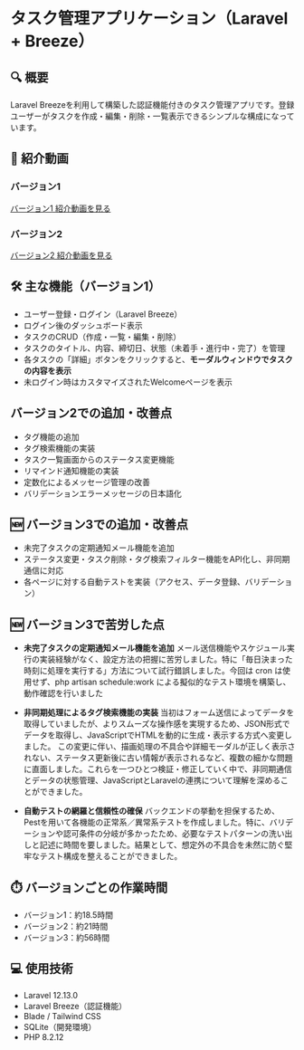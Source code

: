 # タスク管理アプリケーション（Laravel + Breeze）

## 🔍 概要
Laravel Breezeを利用して構築した認証機能付きのタスク管理アプリです。登録ユーザーがタスクを作成・編集・削除・一覧表示できるシンプルな構成になっています。

## 🎥 紹介動画

### バージョン1  
[バージョン1 紹介動画を見る](https://drive.google.com/file/d/1CtBdKjkc4-lX7jzqSAKUaG1JPhdPYR1k/view?usp=drive_link)

### バージョン2  
[バージョン2 紹介動画を見る](https://drive.google.com/file/d/1yv4PnZsEt-BIBWR_gV3wIvrqVSH_laLV/view?usp=drive_link)

## 🛠️ 主な機能（バージョン1）
- ユーザー登録・ログイン（Laravel Breeze）
- ログイン後のダッシュボード表示
- タスクのCRUD（作成・一覧・編集・削除）
- タスクのタイトル、内容、締切日、状態（未着手・進行中・完了）を管理
- 各タスクの「詳細」ボタンをクリックすると、**モーダルウィンドウでタスクの内容を表示**
- 未ログイン時はカスタマイズされたWelcomeページを表示

## バージョン2での追加・改善点
- タグ機能の追加
- タグ検索機能の実装
- タスク一覧画面からのステータス変更機能
- リマインド通知機能の実装
- 定数化によるメッセージ管理の改善
- バリデーションエラーメッセージの日本語化

## 🆕 バージョン3での追加・改善点
- 未完了タスクの定期通知メール機能を追加
- ステータス変更・タスク削除・タグ検索フィルター機能をAPI化し、非同期通信に対応
- 各ページに対する自動テストを実装（アクセス、データ登録、バリデーション）

## 🆕 バージョン3で苦労した点

- **未完了タスクの定期通知メール機能を追加**
    メール送信機能やスケジュール実行の実装経験がなく、設定方法の把握に苦労しました。特に「毎日決まった時刻に処理を実行する」方法について試行錯誤しました。今回は cron は使用せず、php artisan schedule:work による擬似的なテスト環境を構築し、動作確認を行いました

- **非同期処理によるタグ検索機能の実装**
    当初はフォーム送信によってデータを取得していましたが、よりスムーズな操作感を実現するため、JSON形式でデータを取得し、JavaScriptでHTMLを動的に生成・表示する方式へ変更しました。
この変更に伴い、描画処理の不具合や詳細モーダルが正しく表示されない、ステータス更新後に古い情報が表示されるなど、複数の細かな問題に直面しました。これらを一つひとつ検証・修正していく中で、非同期通信とデータの状態管理、JavaScriptとLaravelの連携について理解を深めることができました。

- **自動テストの網羅と信頼性の確保**
    バックエンドの挙動を担保するため、Pestを用いて各機能の正常系／異常系テストを作成しました。特に、バリデーションや認可条件の分岐が多かったため、必要なテストパターンの洗い出しと記述に時間を要しました。結果として、想定外の不具合を未然に防ぐ堅牢なテスト構成を整えることができました。


## ⏱️ バージョンごとの作業時間
- バージョン1：約18.5時間
- バージョン2：約21時間
- バージョン3：約56時間

## 💻 使用技術
- Laravel 12.13.0
- Laravel Breeze（認証機能）
- Blade / Tailwind CSS
- SQLite（開発環境）
- PHP 8.2.12